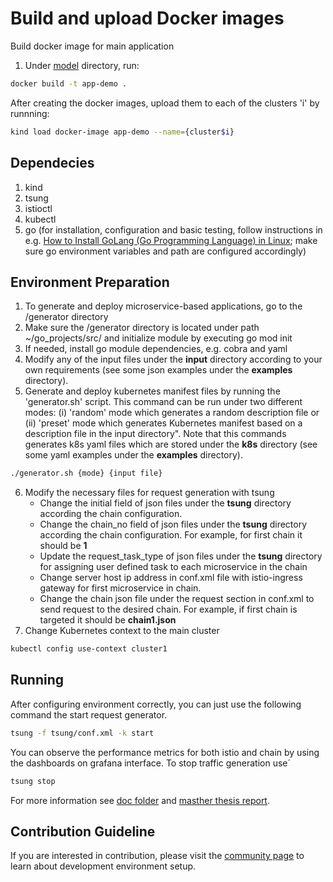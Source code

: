 # Build and upload Docker images

Build docker image for main application
1. Under [model](/model) directory, run:

``` bash
docker build -t app-demo .
```

After creating the docker images, upload them to each of the clusters 'i' by runnning:
``` bash
kind load docker-image app-demo --name={cluster$i}
```

## Dependecies
1. kind
2. tsung
3. istioctl
4. kubectl
5. go (for installation, configuration and basic testing, follow instructions in e.g. [How to Install GoLang (Go Programming Language) in Linux](HTtps://www.tecmint.com/install-go-in-linux/); make sure go environment variables and path are configured accordingly)

## Environment Preparation
1. To generate and deploy microservice-based applications, go to the /generator directory
2. Make sure the /generator directory is located under path ~/go_projects/src/ and initialize module by executing go mod init
3. If needed, install go module dependencies, e.g. cobra and yaml
4. Modify any of the input files under the **input** directory according to your own requirements (see some json examples under the **examples** directory).
5. Generate and deploy kubernetes manifest files by running the 'generator.sh' script. This command can be run under two different modes: (i) 'random' mode which generates a random description file or (ii) 'preset' mode which generates Kubernetes manifest based on a description file in the input directory". Note that this commands generates k8s yaml files which are stored under the **k8s** directory (see some yaml examples under the **examples** directory).
  ```bash
  ./generator.sh {mode} {input file}
  ```  
6. Modify the necessary files for request generation with tsung
    - Change the initial field of json files under the **tsung** directory according the chain configuration.
    - Change the chain_no field of json files under the **tsung** directory according the chain configuration. For example, for first chain it should be **1**
    - Update the request_task_type of json files under the **tsung** directory for assigning user defined task to each microservice in the chain
    - Change server host ip address in conf.xml file with istio-ingress gateway for first microservice in chain.
    - Change the chain json file under the request section in conf.xml to send request to the desired chain. For example, if first chain is targeted it should be **chain1.json**
7. Change Kubernetes context to the main cluster
```bash
kubectl config use-context cluster1
```
## Running
After configuring environment correctly, you can just use the following command the start request generator.
```bash
tsung -f tsung/conf.xml -k start
```
You can observe the performance metrics for both istio and chain by using the dashboards on grafana interface.
To stop traffic generation use´
```bash
tsung stop
```

For more information see [doc folder](generator/doc) and [masther thesis report](http://www.diva-portal.org/smash/record.jsf?pid=diva2%3A1506576&dswid=8090).

## Contribution Guideline
If you are interested in contribution, please visit the [community page](community) to learn about development environment 
setup.